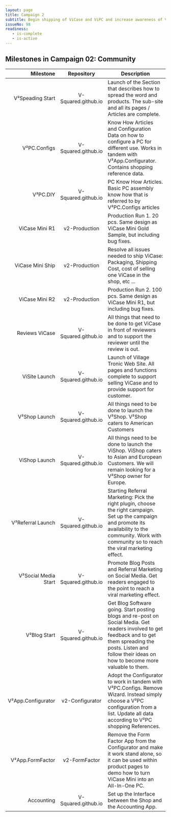 ```yaml
---
layout: page
title: Campaign 2
subtitle: Begin shipping of ViCase and ViPC and increase awareness of V² Modular PC enough to launch Campaign 3
issueNo: 98
readiness:
   - is-complete
   - is-active
---
```





## Milestones in Campaign 02: Community

|            Milestone |    Repository     | Description                                                                                                                                                                                                               |
|---------------------:|:-----------------:|---------------------------------------------------------------------------------------------------------------------------------------------------------------------------------------------------------------------------|
|     V²Speading Start |V-Squared.github.io| Launch of the Section that describes how to spread the word and products. The sub-site and all its pages / Articles are complete.                                                                                         |
|         V²PC.Configs |V-Squared.github.io| Know How Articles and Configuration Data on how to configure a PC for different use. Works in tandem with V²App.Configurator. Contains shopping reference data.                                                           |
|             V²PC.DIY |V-Squared.github.io| PC Know How Articles. Basic PC assembly know how that is referred to by V²PC.Configs articles                                                                                                                             |
|       ViCase Mini R1 |   v2-Production   | Production Run 1. 20 pcs. Same design as ViCase Mini Gold Sample, but including bug fixes.                                                                                                                                |
|     ViCase Mini Ship |   v2-Production   | Resolve all issues needed to ship ViCase: Packaging, Shipping Cost, cost of selling one ViCase in the shop, etc ...                                                                                                       |
|       ViCase Mini R2 |   v2-Production   | Production Run 2. 100 pcs. Same design as ViCase Mini R1, but including bug fixes.                                                                                                                                        |
|       Reviews ViCase |V-Squared.github.io| All things that need to be done to get ViCase in front of reviewers and to support the reviewer until the review is out.                                                                                                  |
|        ViSite Launch |V-Squared.github.io| Launch of Village Tronic Web Site. All pages and functions complete to support selling ViCase and to provide support for customer.                                                                                        |
|        V²Shop Launch |V-Squared.github.io| All things need to be done to launch the V²Shop. V²Shop caters to American Customers                                                                                                                                      |
|        ViShop Launch |V-Squared.github.io| All things need to be done to launch the ViShop. ViShop caters to Asian and European Customers. We will remain looking for a V²Shop owner for Europe.                                                                     |
|    V²Referral Launch |V-Squared.github.io| Starting Referral Marketing: Pick the right plugin, choose the right campaign. Set up the campaign and promote its availability to the community. Work with community so to reach the viral marketing effect.             |
| V²Social Media Start |V-Squared.github.io| Promote Blog Posts and Referral Marketing on Social Media. Get readers engaged to the point to reach a viral marketing effect.                                                                                            |
|         V²Blog Start |V-Squared.github.io| Get Blog Software going. Start posting blogs and re-post on Social Media. Get readers involved to get feedback and to get them spreading the posts. Listen and follow their ideas on how to become more valuable to them. |
|   V²App.Configurator |  v2-Configurator  | Adopt the Configurator to work in tandem with V²PC.Configs. Remove Wizard. Instead simply choose a V²PC configuration from a list. Update all data according to V²PC shopping References.                                 |
|     V²App.FormFactor |   v2-FormFactor   | Remove the Form Factor App from the Configurator and make it work stand alone, so it can be used within product pages to demo how to turn ViCase Mini into an All-In-One PC.                                              |
|           Accounting |V-Squared.github.io| Set up the Interface between the Shop and the Accounting App.                                                                                                                                                             |
